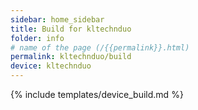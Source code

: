 ```yaml
---
sidebar: home_sidebar
title: Build for kltechnduo
folder: info
# name of the page (/{{permalink}}.html)
permalink: kltechnduo/build
device: kltechnduo
---
```

{% include templates/device_build.md %}
